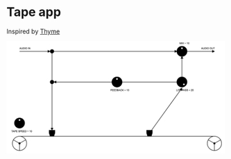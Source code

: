 # Tape app

Inspired by [Thyme](https://www.bastl-instruments.com/instruments/thyme/)

![tape app screenshot](./tape-app.png)
